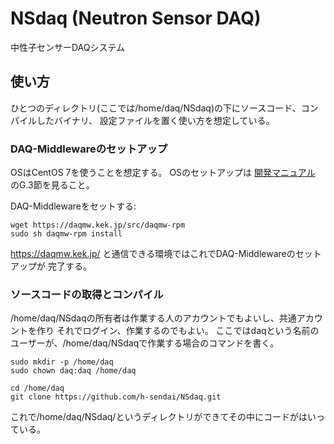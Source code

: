 # NSdaq (Neutron Sensor DAQ)

中性子センサーDAQシステム

## 使い方

ひとつのディレクトリ(ここでは/home/daq/NSdaq)の下にソースコード、コンパイルしたバイナリ、
設定ファイルを置く使い方を想定している。

### DAQ-Middlewareのセットアップ

OSはCentOS 7を使うことを想定する。
OSのセットアップは [開発マニュアル](https://daqmw.kek.jp/docs/DAQ-Middleware-1.4.4-DevManual.pdf)
のG.3節を見ること。

DAQ-Middlewareをセットする:

```
wget https://daqmw.kek.jp/src/daqmw-rpm
sudo sh daqmw-rpm install
```

https://daqmw.kek.jp/ と通信できる環境ではこれでDAQ-Middlewareのセットアップが
完了する。

### ソースコードの取得とコンパイル

/home/daq/NSdaqの所有者は作業する人のアカウントでもよいし、共通アカウントを作り
それでログイン、作業するのでもよい。
ここではdaqという名前のユーザーが、/home/daq/NSdaqで作業する場合のコマンドを書く。

```
sudo mkdir -p /home/daq
sudo chown daq:daq /home/daq

cd /home/daq
git clone https://github.com/h-sendai/NSdaq.git
```

これで/home/daq/NSdaq/というディレクトリができてその中にコードがはいっている。
